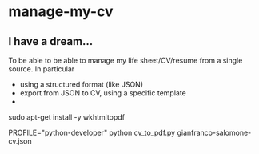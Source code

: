 # manage-my-cv

## I have a dream...
To be able to be able to manage my life sheet/CV/resume from a single source. In particular
* using a structured format (like JSON)
* export from JSON to CV, using a specific template
* 


sudo apt-get install -y wkhtmltopdf

PROFILE="python-developer" python cv_to_pdf.py gianfranco-salomone-cv.json